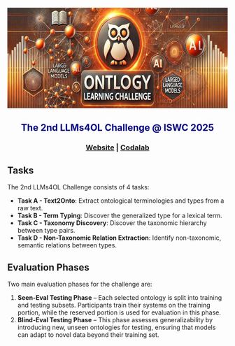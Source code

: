 <p align="center">
  <img src="./llms4ol-header.jpg" alt="LLMs4OL" width="100%" height="230"/>
</p>

<H2 style="color: #000080; text-align: center;"><p align="center"> The 2nd LLMs4OL Challenge @ ISWC 2025</p></H2>
<H3 style="text-align: center;"><p align="center"><a href="https://sites.google.com/view/llms4ol2025">Website</a> | 
<a href="#">Codalab</a></p> </H3>

## Tasks
The 2nd LLMs4OL Challenge consists of 4 tasks:

* **Task A - Text2Onto**: Extract ontological terminologies and types from a raw text.
* **Task B - Term Typing**: Discover the generalized type for a lexical term.
* **Task C - Taxonomy Discovery**: Discover the taxonomic hierarchy between type pairs.
* **Task D - Non-Taxonomic Relation Extraction**: Identify non-taxonomic, semantic relations between types.

## Evaluation Phases
Two main evaluation phases for the challenge are:

1. **Seen-Eval Testing Phase** – Each selected ontology is split into training and testing subsets. Participants train their systems on the training portion, while the reserved portion is used for evaluation in this phase.
2. **Blind-Eval Testing Phase** – This phase assesses generalizability by introducing new, unseen ontologies for testing, ensuring that models can adapt to novel data beyond their training set.

